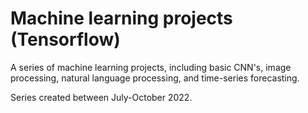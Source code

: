 # Machine learning projects (Tensorflow)


A series of machine learning projects, including basic CNN's, image processing, natural language processing, and time-series forecasting.

Series created between July-October 2022.
